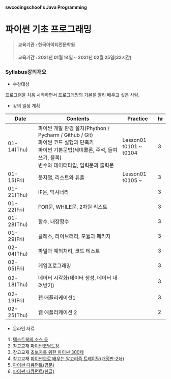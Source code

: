#### swcodingschool's Java Programming 

# 파이썬 기초 프로그래밍 

> #### 교육기관 : 한국아이티전문학원
> #### 교육기간 : 2021년 01월   14일 ~ 2021년 02월 25일(32시간)
> 

### Syllabus강의개요

- 수강대상

프로그램을 처음 시작하면서 프로그래밍의 기본을 빨리 배우고 싶은 사람.

- 강의 일정 계획

| Date       | Contents                                                     | Practice                    | hr   |
| ---------- | ------------------------------------------------------------ | --------------------------- | ---- |
| 01-14(Thu) | 파이썬 개발 환경 설치(Phython / Pycharm / Github / Git)<br />파이썬 코드 실행과 단축키<br />파이썬 기본문법(세미콜론, 주석, 들여쓰기, 블록)<br />변수와 데이터타입, 입력문과 출력문 | Lesson01<br />t0101 ~ t0104 | 3    |
| 01-15(Fri) | 문자열, 리스트와 튜플                                        | Lesson01<br />t0105 ~       | 3    |
| 01-21(Thu) | IF문, 딕셔너리                                               |                             | 3    |
| 01-22(Fri) | FOR문, WHILE문, 2차원 리스트                                 |                             | 3    |
| 01-28(Thu) | 함수, 내장함수                                               |                             | 3    |
| 01-29(Fri) | 클래스, 라이브러리, 모듈과 패키지                            |                             | 3    |
| 02-04(Thu) | 파일과 예외처리, 코드 테스트                                 |                             | 3    |
| 02-05(Fri) | 게임프로그래밍                                               |                             | 3    |
| 02-18(Thu) | 데이터 시각화(데이터 생성, 데이터 내려받기)                  |                             | 3    |
| 02-19(Fri) | 웹 애플리케이션1                                             |                             | 3    |
| 02-25(Thu) | 웹 애플리케이션 2                                            |                             | 2    |

- 온라인 자료

1. [텍스트북의 소스 등](https://github.com/swcodingschool/learnPython/tree/main/txtBook2ed)  
2. 참고교재 [파이썬코딩도장](https://dojang.io/course/view.php?id=7)
3. 참고교재 [초보자를 위한 파이썬 300제](https://wikidocs.net/book/922)
4. 참고교재 [파이썬으로 배우는 알고리즘 트레이딩(개정판-2쇄)](https://wikidocs.net/book/110)
5. [파이썬 다큐먼트(영문)](https://docs.python.org/3/) 
6. [파이썬 다큐먼트(한글)](https://docs.python.org/ko/3.9/contents.html)




